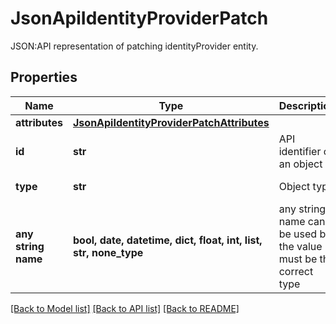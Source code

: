 # JsonApiIdentityProviderPatch

JSON:API representation of patching identityProvider entity.

## Properties
Name | Type | Description | Notes
------------ | ------------- | ------------- | -------------
**attributes** | [**JsonApiIdentityProviderPatchAttributes**](JsonApiIdentityProviderPatchAttributes.md) |  | 
**id** | **str** | API identifier of an object | 
**type** | **str** | Object type | defaults to "identityProvider"
**any string name** | **bool, date, datetime, dict, float, int, list, str, none_type** | any string name can be used but the value must be the correct type | [optional]

[[Back to Model list]](../README.md#documentation-for-models) [[Back to API list]](../README.md#documentation-for-api-endpoints) [[Back to README]](../README.md)


